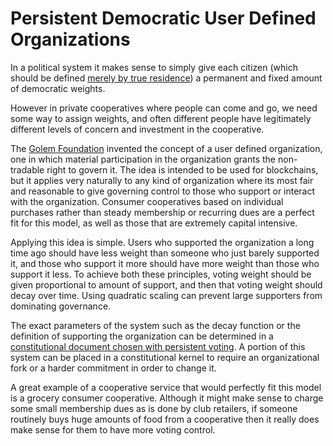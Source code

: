 # Persistent Democratic User Defined Organizations

In a political system it makes sense to simply give each citizen (which should be defined [merely by true residence](TODO)) a permanent and fixed amount of democratic weights.

However in private cooperatives where people can come and go, we need some way to assign weights, and often different people have legitimately different levels of concern and investment in the cooperative.

The [Golem Foundation](https://golem.foundation/2021/12/16/udo2.html) invented the concept of a user defined organization, one in which material participation in the organization grants the non-tradable right to govern it. The idea is intended to be used for blockchains, but it applies very naturally to any kind of organization where its most fair and reasonable to give governing control to those who support or interact with the organization. Consumer cooperatives based on individual purchases rather than steady membership or recurring dues are a perfect fit for this model, as well as those that are extremely capital intensive.

Applying this idea is simple. Users who supported the organization a long time ago should have less weight than someone who just barely supported it, and those who support it more should have more weight than those who support it less. To achieve both these principles, voting weight should be given proportional to amount of support, and then that voting weight should decay over time. Using quadratic scaling can prevent large supporters from dominating governance.

The exact parameters of the system such as the decay function or the definition of supporting the organization can be determined in a [constitutional document chosen with persistent voting](TODO). A portion of this system can be placed in a constitutional kernel to require an organizational fork or a harder commitment in order to change it.

A great example of a cooperative service that would perfectly fit this model is a grocery consumer cooperative. Although it might make sense to charge some small membership dues as is done by club retailers, if someone routinely buys huge amounts of food from a cooperative then it really does make sense for them to have more voting control.

<!-- The idea I'm particularly convinced would be a perfect fit for this model is a [cloud computing cooperative](TODO). Cloud computing usage is inherently variable, and the consumption of different users is dramatically different. It wouldn't make a lot of sense to give people paying for massive amounts of compute the same amount of governance control as those using only a bit. Remember, paying for compute would only give someone voting rights over the *cloud computing cooperative*, and shouldn't extend to other cooperative services. -->
